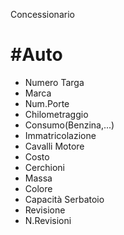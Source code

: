 Concessionario


# #Auto

- Numero Targa
- Marca
- Num.Porte
- Chilometraggio
- Consumo(Benzina,...)
- Immatricolazione
- Cavalli Motore
- Costo
- Cerchioni 
- Massa
- Colore
- Capacità Serbatoio
- Revisione
- N.Revisioni